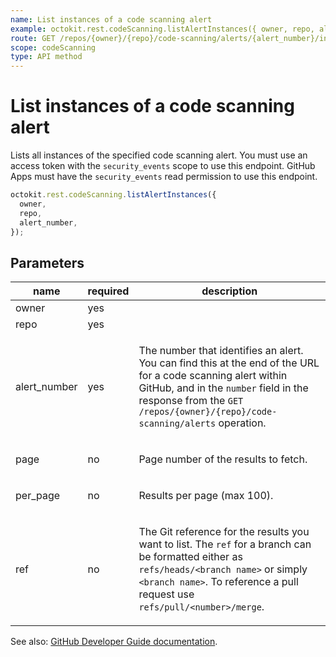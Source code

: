 ```yaml
---
name: List instances of a code scanning alert
example: octokit.rest.codeScanning.listAlertInstances({ owner, repo, alert_number })
route: GET /repos/{owner}/{repo}/code-scanning/alerts/{alert_number}/instances
scope: codeScanning
type: API method
---
```


# List instances of a code scanning alert

Lists all instances of the specified code scanning alert. You must use an access token with the `security_events` scope to use this endpoint. GitHub Apps must have the `security_events` read permission to use this endpoint.

```js
octokit.rest.codeScanning.listAlertInstances({
  owner,
  repo,
  alert_number,
});
```

## Parameters

<table>
  <thead>
    <tr>
      <th>name</th>
      <th>required</th>
      <th>description</th>
    </tr>
  </thead>
  <tbody>
    <tr><td>owner</td><td>yes</td><td>

</td></tr>
<tr><td>repo</td><td>yes</td><td>

</td></tr>
<tr><td>alert_number</td><td>yes</td><td>

The number that identifies an alert. You can find this at the end of the URL for a code scanning alert within GitHub, and in the `number` field in the response from the `GET /repos/{owner}/{repo}/code-scanning/alerts` operation.

</td></tr>
<tr><td>page</td><td>no</td><td>

Page number of the results to fetch.

</td></tr>
<tr><td>per_page</td><td>no</td><td>

Results per page (max 100).

</td></tr>
<tr><td>ref</td><td>no</td><td>

The Git reference for the results you want to list. The `ref` for a branch can be formatted either as `refs/heads/<branch name>` or simply `<branch name>`. To reference a pull request use `refs/pull/<number>/merge`.

</td></tr>
  </tbody>
</table>

See also: [GitHub Developer Guide documentation](https://docs.github.com/rest/reference/code-scanning#list-instances-of-a-code-scanning-alert).
